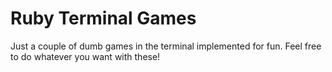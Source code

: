 # Ruby Terminal Games

Just a couple of dumb games in the terminal implemented for fun.  Feel free to do whatever you want with these!
